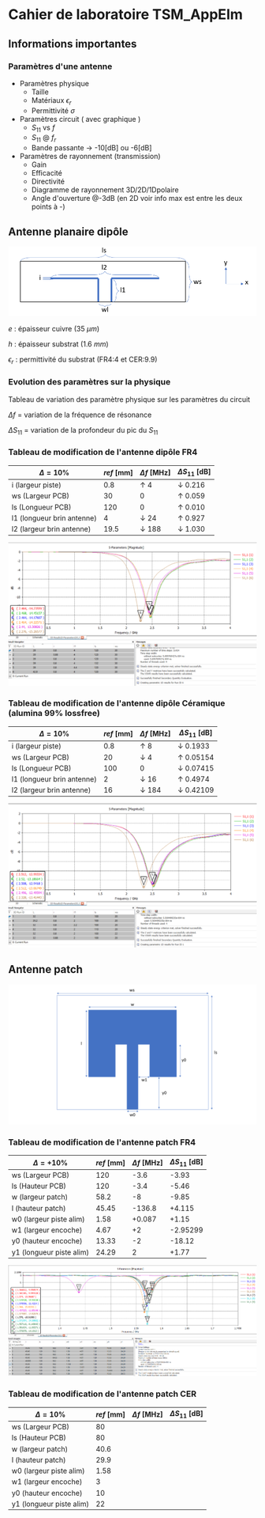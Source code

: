 # Cahier de laboratoire TSM_AppElm

## Informations importantes

### Paramètres d'une antenne

- Paramètres physique
  - Taille
  - Matériaux $\epsilon_r$ 
  - Permittivité $\sigma$ 
- Paramètres circuit ( avec graphique )
  - $S_{11}$ vs $f$
  - $S_{11}$ @ $f_r$
  - Bande passante -> -10[dB] ou -6[dB]
- Paramètres de rayonnement (transmission)
  - Gain
  - Efficacité
  - Directivité
  - Diagramme de rayonnement 3D/2D/1Dpolaire
  - Angle d'ouverture @-3dB (en 2D voir info max est entre les deux points à -)

## Antenne planaire dipôle

![](.\Figures\dimensions.png)

$e$ : épaisseur cuivre ($35$ $\mu m$)

$h$ : épaisseur substrat ($1.6$ $mm$)

$\epsilon_r$ : permittivité du substrat (FR4:4 et CER:9.9)

### Evolution des paramètres sur la physique

Tableau de variation des paramètre physique sur les paramètres du circuit

$\Delta f$ = variation de la fréquence de résonance

$\Delta S_{11}$ = variation de la profondeur du pic du $S_{11}$ 

### Tableau de modification de l'antenne dipôle FR4

| $\Delta = 10\%$            | $ref$ [mm] | $\Delta f$ [MHz] | $\Delta S_{11}$ [dB] |
| -------------------------- | ---------- | ---------------- | -------------------- |
| i (largeur piste)          | 0.8        | $\uparrow$ 4     | $\downarrow$ 0.216   |
| ws (Largeur PCB)           | 30         | 0                | $\uparrow$ 0.059     |
| ls (Longueur PCB)          | 120        | 0                | $\uparrow$ 0.010     |
| l1 (longueur brin antenne) | 4          | $\downarrow$ 24  | $\uparrow$ 0.927     |
| l2 (largeur brin antenne)  | 19.5       | $\downarrow$ 188 | $\downarrow$ 1.030   |

<img src=".\Figures\MesureVariationsFR4.png" style="zoom: 100%;" />

### Tableau de modification de l'antenne dipôle Céramique (alumina 99% lossfree)

| $\Delta = 10\%$            | $ref$ [mm] | $\Delta f$ [MHz] | $\Delta S_{11}$ [dB] |
| -------------------------- | ---------- | ---------------- | -------------------- |
| i (largeur piste)          | 0.8        | $\uparrow$ 8     | $\downarrow$ 0.1933  |
| ws (Largeur PCB)           | 20         | $\downarrow$ 4   | $\uparrow$ 0.05154   |
| ls (Longueur PCB)          | 100        | 0                | $\downarrow$ 0.07415 |
| l1 (longueur brin antenne) | 2          | $\downarrow$ 16  | $\uparrow$ 0.4974    |
| l2 (largeur brin antenne)  | 16         | $\downarrow$ 184 | $\downarrow$ 0.42109 |

<img src=".\Figures\MesureVariationsCER.png" style="zoom:100%;" />

## Antenne patch

<img src=".\Figures\patch_dimensions.png" style="zoom: 80%;" />

### Tableau de modification de l'antenne patch FR4

| $\Delta = +10\%$         | $ref$ [mm] | $\Delta f$ [MHz] | $\Delta S_{11}$ [dB] |
| ------------------------ | ---------- | ---------------- | -------------------- |
| ws (Largeur PCB)         | 120        | -3.6             | -3.93                |
| ls (Hauteur PCB)         | 120        | -3.4             | -5.46                |
| w (largeur patch)        | 58.2       | -8               | -9.85                |
| l (hauteur patch)        | 45.45      | -136.8           | +4.115               |
| w0 (largeur piste alim)  | 1.58       | +0.087           | +1.15                |
| w1 (largeur encoche)     | 4.67       | +2               | -2.95299             |
| y0 (hauteur encoche)     | 13.33      | -2               | -18.12               |
| y1 (longueur piste alim) | 24.29      | 2                | +1.77                |

<img src=".\Figures\PatchMesureVariationsFR4.png" style="zoom: 100%;" />

### Tableau de modification de l'antenne patch CER

| $\Delta = 10\%$          | $ref$ [mm] | $\Delta f$ [MHz] | $\Delta S_{11}$ [dB] |
| ------------------------ | ---------- | ---------------- | -------------------- |
| ws (Largeur PCB)         | 80         |                  |                      |
| ls (Hauteur PCB)         | 80         |                  |                      |
| w (largeur patch)        | 40.6       |                  |                      |
| l (hauteur patch)        | 29.9       |                  |                      |
| w0 (largeur piste alim)  | 1.58       |                  |                      |
| w1 (largeur encoche)     | 3          |                  |                      |
| y0 (hauteur encoche)     | 10         |                  |                      |
| y1 (longueur piste alim) | 22         |                  |                      |

